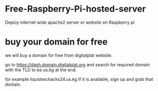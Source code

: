 # Free-Raspberry-Pi-hosted-server
Deploy internet wide apache2 server or website on Raspberry pi

# buy your domain for free
we will buy a domain for free from digitalplat website.

go to https://dash.domain.digitalplat.org and search for required domain with the TLD to be us.kg at the end.

for example liquidsechacks24.us.kg
If it is available, sign up and grab that domain.
